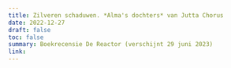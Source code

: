 ```yaml
---
title: Zilveren schaduwen. *Alma's dochters* van Jutta Chorus
date: 2022-12-27
draft: false
toc: false
summary: Boekrecensie De Reactor (verschijnt 29 juni 2023)
link:
---
```


